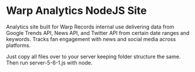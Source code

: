 # Warp Analytics NodeJS Site
 Analytics site built for Warp Records internal use delivering data from Google Trends API, News API, and Twitter API from certain date ranges and keywords. Tracks fan engagement with news and social media across platforms.
 
Just copy all files over to your server keeping folder structure the same. Then run server-5-6-1.js with node.
